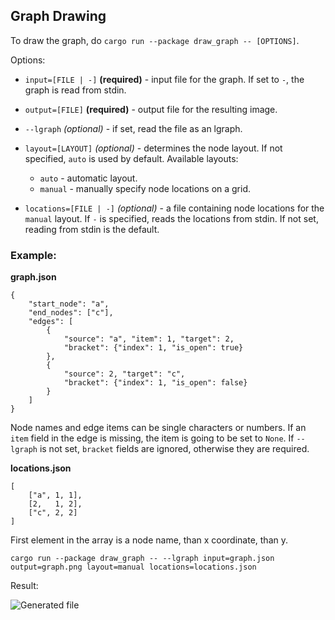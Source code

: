 ## Graph Drawing

To draw the graph, do ```cargo run --package draw_graph -- [OPTIONS]```.

Options:
    
- `input=[FILE | -]` **(required)** - input file for the graph. If set to `-`, the graph is read from stdin.
- `output=[FILE]` **(required)** - output file for the resulting image.
- `--lgraph` *(optional)* - if set, read the file as an lgraph.
- `layout=[LAYOUT]` *(optional)* - determines the node layout. If not specified, `auto` is used by default. Available layouts:
    - `auto` - automatic layout.
    - `manual` - manually specify node locations on a grid.

- `locations=[FILE | -]` *(optional)* - a file containing node locations for the `manual` layout. If `-` is specified, reads the locations from stdin. If not set, reading from stdin is the default.



### Example:

**graph.json**

    {
        "start_node": "a",
        "end_nodes": ["c"],
        "edges": [
            {
                "source": "a", "item": 1, "target": 2, 
                "bracket": {"index": 1, "is_open": true}
            },
            {
                "source": 2, "target": "c", 
                "bracket": {"index": 1, "is_open": false}
            }
        ] 
    }

Node names and edge items can be single characters or numbers. If an `item` field in the edge is missing, the item is going to be set to `None`. If `--lgraph` is not set, `bracket` fields are ignored, otherwise they are required.

**locations.json**

    [
        ["a", 1, 1],
        [2,   1, 2],
        ["c", 2, 2]
    ]

First element in the array is a node name, than x coordinate, than y. 

```cargo run --package draw_graph -- --lgraph input=graph.json output=graph.png layout=manual locations=locations.json```

Result:

![Generated file](graph.png)